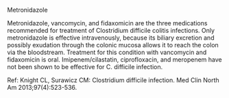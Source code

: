 Metronidazole

Metronidazole, vancomycin, and fidaxomicin are the three medications recommended for treatment of
Clostridium difficile colitis infections. Only metronidazole is effective intravenously, because its biliary
excretion and possibly exudation through the colonic mucosa allows it to reach the colon via the
bloodstream. Treatment for this condition with vancomycin and fidaxomicin is oral. Imipenem/cilastatin,
ciprofloxacin, and meropenem have not been shown to be effective for C. difficile infection.

Ref: Knight CL, Surawicz CM: Clostridium difficile infection. Med Clin North Am 2013;97(4):523-536.
